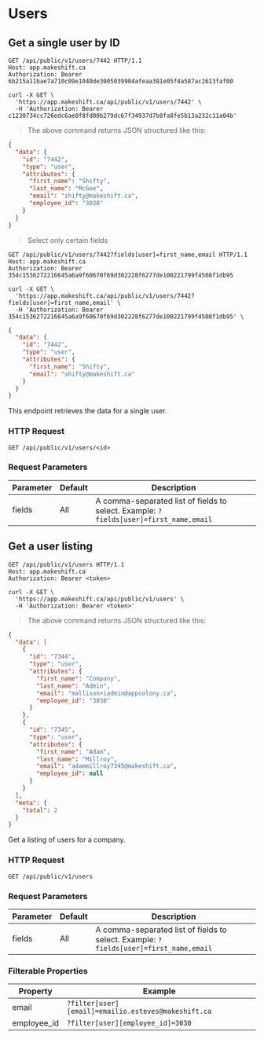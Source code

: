 # Users

## Get a single user by ID

```http
GET /api/public/v1/users/7442 HTTP/1.1
Host: app.makeshift.ca
Authorization: Bearer 6b215a11bae7a710c09e1040de3005039904afeaa381e05f4a587ac2613faf00
```

```shell
curl -X GET \
  'https://app.makeshift.ca/api/public/v1/users/7442' \
  -H 'Authorization: Bearer c1230734cc726edc6ae0f8fd00b279dc67f34937d7b8fa8fe5b13a232c11a04b'
```

> The above command returns JSON structured like this:

```json
{
  "data": {
    "id": "7442",
    "type": "user",
    "attributes": {
      "first_name": "Shifty",
      "last_name": "McGee",
      "email": "shifty@makeshift.ca",
      "employee_id": "3030"
    }
  }
}
```

> Select only certain fields

```http
GET /api/public/v1/users/7442?fields[user]=first_name,email HTTP/1.1
Host: app.makeshift.ca
Authorization: Bearer 354c1536272216645a6a9f60670f69d302228f6277de100221799f4508f1db95
```

```shell
curl -X GET \
  'https://app.makeshift.ca/api/public/v1/users/7442?fields[user]=first_name,email' \
  -H 'Authorization: Bearer 354c1536272216645a6a9f60670f69d302228f6277de100221799f4508f1db95' \
```

```json
{
  "data": {
    "id": "7442",
    "type": "user",
    "attributes": {
      "first_name": "Shifty",
      "email": "shifty@makeshift.ca"
    }
  }
}
```

This endpoint retrieves the data for a single user.

### HTTP Request

`GET /api/public/v1/users/<id>`

### Request Parameters

Parameter | Default | Description
--------- | ------- | -----------
fields | All | A comma-separated list of fields to select. Example: `?fields[user]=first_name,email`


## Get a user listing

```http
GET /api/public/v1/users HTTP/1.1
Host: app.makeshift.ca
Authorization: Bearer <token>
```

```shell
curl -X GET \
  'https://app.makeshift.ca/api/public/v1/users' \
  -H 'Authorization: Bearer <token>'
```

> The above command returns JSON structured like this:

```json
{
  "data": [
    {
      "id": "7344",
      "type": "user",
      "attributes": {
        "first_name": "Company",
        "last_name": "Admin",
        "email": "mallison+iadmin@appcolony.ca",
        "employee_id": "3030"
      }
    },
    {
      "id": "7345",
      "type": "user",
      "attributes": {
        "first_name": "Adam",
        "last_name": "Millroy",
        "email": "adammillroy7345@makeshift.ca",
        "employee_id": null
      }
    }
  ],
  "meta": {
    "total": 2
  }
}
```

Get a listing of users for a company.

### HTTP Request

`GET /api/public/v1/users`

### Request Parameters

Parameter | Default | Description
--------- | ------- | -----------
fields | All | A comma-separated list of fields to select. Example: `?fields[user]=first_name,email`


### Filterable Properties

Property | Example |
-------- | ------- |
email | `?filter[user][email]=emailio.esteves@makeshift.ca`
employee_id | `?filter[user][employee_id]=3030`
